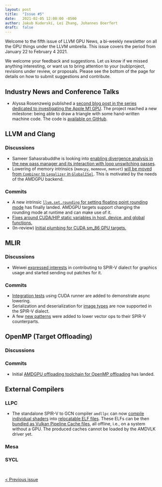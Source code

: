 ```yaml
---
layout: post
title:  "Issue #5"
date:   2021-02-05 12:00:00 -0500
author: Jakub Kuderski, Lei Zhang, Johannes Doerfert
draft:  false
---
```


Welcome to the fifth issue of LLVM GPU News, a bi-weekly newsletter on all the GPU things under the LLVM umbrella.
This issue covers the period from January 22 to February 4 2021.

We welcome your feedback and suggestions. Let us know if we missed anything interesting, or want us to bring attention to your (sub)project, revisions under review, or proposals. Please see the bottom of the page for details on how to submit suggestions and contribute.


## Industry News and Conference Talks

*  Alyssa Rosenzweig published a [second blog post in the series dedicated to investigating the Apple M1 GPU](https://rosenzweig.io/blog/asahi-gpu-part-2.html). The project reached a new milestone: being able to draw a triangle with some hand-written machine code. The code is [available on GitHub](https://github.com/AsahiLinux/gpu).


##  LLVM and Clang

### Discussions

*  Sameer Sahasrabuddhe is looking into [enabling divergence analysis in the new pass manager and its interaction with loop unswitching passes](https://lists.llvm.org/pipermail/llvm-dev/2021-January/148179.html).
*  Lowering of memory intrinsics (`memcpy`, `memmove`, `memset`) [will be moved from `Combiner` to `Legalizer` in `GlobalISel`](https://lists.llvm.org/pipermail/llvm-dev/2021-January/148196.html). This is motivated by the needs of the AMDGPU backend.


### Commits

*  A new intrinsic [`llvm.set.rounding` for setting floating point rounding mode](https://reviews.llvm.org/D74729) has finally landed. AMDGPU targets support changing the rounding mode at runtime and can make use of it.
*  [Fixes around CUDA/HIP static variables in host, device, and global functions.](https://reviews.llvm.org/D95560)
*  (In-review) [Initial plumbing for CUDA sm_86 GPU targets.](https://reviews.llvm.org/D95974)


## MLIR

### Discussions

*  Weiwei [expressed interests](https://llvm.discourse.group/t/glsl-operation-support-in-spirv-dialect/2655) in contributing to SPIR-V dialect for graphics usage and started sending out patches for it.

### Commits

*  [Integration tests](https://reviews.llvm.org/D94421) using CUDA runner are added to demonstrate async lowering.
*  Serialization and deserialization for [image types](https://reviews.llvm.org/D95580) are now supported in the SPIR-V dialect.
*  A few [new patterns](https://reviews.llvm.org/D96042) were added to lower vector ops to their SPIR-V counterparts.


## OpenMP (Target Offloading)

### Discussions

### Commits

*  Initial [AMDGPU offloading toolchain for OpenMP offloading](https://reviews.llvm.org/D94961) has landed.


## External Compilers

### LLPC

*  The standalone SPIR-V to GCN compiler `amdllpc` can now [compile individual shaders](https://github.com/GPUOpen-Drivers/llpc/pull/1121) into [relocatable ELF files](https://github.com/GPUOpen-Drivers/llpc/blob/dev/docs/DdnRelocatableShaderElf.md). These ELFs can be then [bundled as Vulkan Pipeline Cache files](https://github.com/GPUOpen-Drivers/xgl/pull/94/files), all offline, i.e., on a system without a GPU. The produced caches cannot be loaded by the AMDVLK driver yet.

### Mesa

### SYCL


<br/>
<p style="text-align:left;">
    <a href="{% post_url 2021-01-22-issue-4 %}"> < Previous issue</a>
    <span style="float:right;">
        <!--<a href="{% post_url 2021-02-05-issue-5 %}"> Next issue > </a>-->
    </span>
</p>
